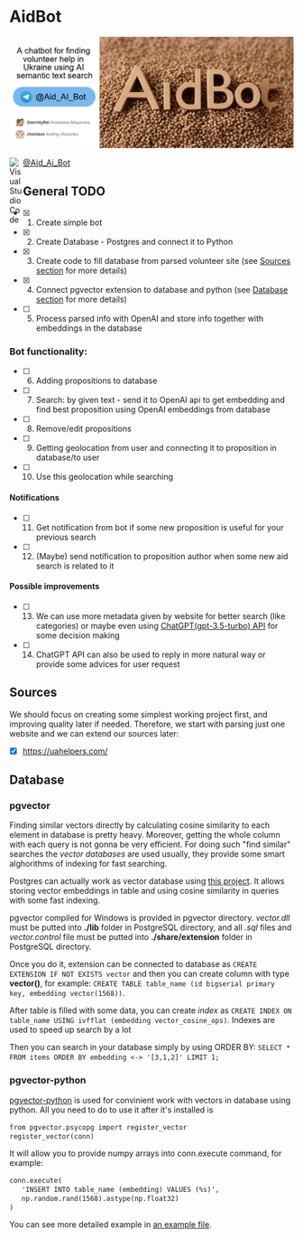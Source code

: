# AidBot
![A chatbot for finding volunteer help using semantic text search](./assets/aidbot.gif)


[<img align="left" alt="Visual Studio Code" width="24px" src="https://upload.wikimedia.org/wikipedia/commons/thumb/8/82/Telegram_logo.svg/2048px-Telegram_logo.svg.png" /> @Aid_Ai_Bot](https://t.me/Aid_Ai_bot)

## General TODO
- [x] 1. Create simple bot
- [x] 2. Create Database - Postgres and connect it to Python
- [x] 3. Create code to fill database from parsed volunteer site (see [Sources section](#sources) for more details)
- [x] 4. Connect pgvector extension to database and python (see [Database section](#database) for more details)
 
- [ ] 5. Process parsed info with OpenAI and store info together with embeddings in the database
 
 ### Bot functionality:
- [ ] 6. Adding propositions to database
- [ ] 7. Search: by given text - send it to OpenAI api to get embedding and find best proposition using OpenAI embeddings from database
- [ ] 8. Remove/edit propositions
- [ ] 9. Getting geolocation from user and connecting it to proposition in database/to user
- [ ] 10. Use this geolocation while searching

 #### Notifications
- [ ] 11. Get notification from bot if some new proposition is useful for your previous search
- [ ] 12. (Maybe) send notification to proposition author when some new aid search is related to it

 #### Possible improvements
 - [ ] 13. We can use more metadata given by website for better search (like categories) or maybe even using [ChatGPT(gpt-3.5-turbo) API](https://openai.com/blog/introducing-chatgpt-and-whisper-apis) for some decision making
 - [ ] 14. ChatGPT API can also be used to reply in more natural way or provide some advices for user request
 
 ## Sources 
 We should focus on creating some simplest working project first, and improving quality later if needed. Therefore, we start with parsing just one website and we can extend our sources later:
 - [x] https://uahelpers.com/
 
 ## Database
 ### pgvector
Finding similar vectors directly by calculating cosine similarity to each element in database is pretty heavy. Moreover, getting the whole column with each query is not gonna be very efficient. For doing such "find similar" searches the *vector databases* are used usually, they provide some smart alghorithms of indexing for fast searching. 

Postgres can actually work as vector database using [this project](https://github.com/pgvector/pgvector). It allows storing vector embeddings in table and using cosine similarity in queries with some fast indexing.

pgvector compiled for Windows is provided in pgvector directory. *vector.dll* must be putted into **./lib** folder in PostgreSQL directory, and all *.sql* files and *vector.control* file must be putted into **./share/extension** folder in PostgreSQL directory. 

Once you do it, extension can be connected to database as `CREATE EXTENSION IF NOT EXISTS vector` and then you can create column with type **vector()**, for example: `CREATE TABLE table_name (id bigserial primary key, embedding vector(1568))`. 

After table is filled with some data, you can create *index* as `CREATE INDEX ON table_name USING ivfflat (embedding vector_cosine_ops)`. Indexes are used to speed up search by a lot

Then you can search in your database simply by using ORDER BY: `SELECT * FROM items ORDER BY embedding <-> '[3,1,2]' LIMIT 1;`

 ### pgvector-python
[pgvector-python](https://github.com/pgvector/pgvector-python) is used for convinient work with vectors in database using python. All you need to do to use it after it's installed is
```
from pgvector.psycopg import register_vector
register_vector(conn)
```
It will allow you to provide numpy arrays into conn.execute command, for example:
```
conn.execute(
   'INSERT INTO table_name (embedding) VALUES (%s)', 
   np.random.rand(1568).astype(np.float32)
)
```
You can see more detailed example in [an example file](./examples/pgvector-python-example.py).
